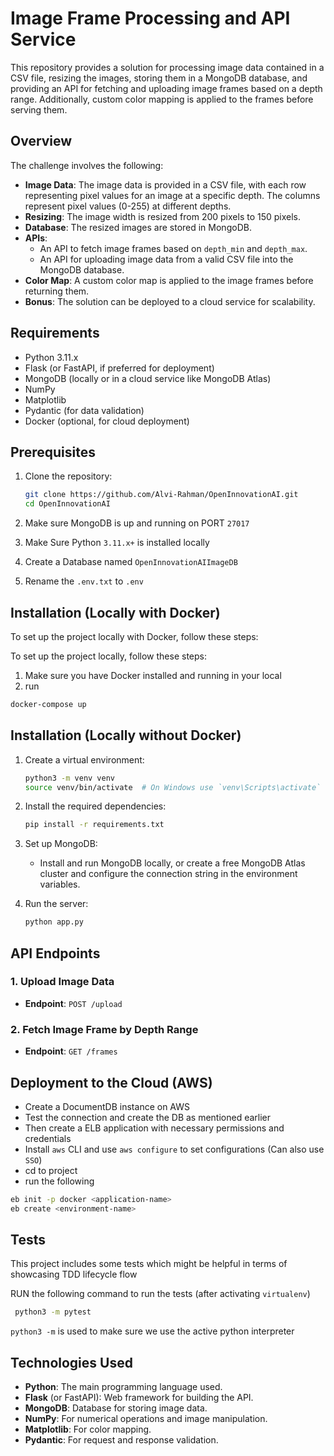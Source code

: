 # Image Frame Processing and API Service

This repository provides a solution for processing image data contained in a CSV file, resizing the images, storing them in a MongoDB database, and providing an API for fetching and uploading image frames based on a depth range. Additionally, custom color mapping is applied to the frames before serving them.

## Overview

The challenge involves the following:

- **Image Data**: The image data is provided in a CSV file, with each row representing pixel values for an image at a specific depth. The columns represent pixel values (0-255) at different depths.
- **Resizing**: The image width is resized from 200 pixels to 150 pixels.
- **Database**: The resized images are stored in MongoDB.
- **APIs**: 
  - An API to fetch image frames based on `depth_min` and `depth_max`.
  - An API for uploading image data from a valid CSV file into the MongoDB database.
- **Color Map**: A custom color map is applied to the image frames before returning them.
- **Bonus**: The solution can be deployed to a cloud service for scalability.

## Requirements

- Python 3.11.x
- Flask (or FastAPI, if preferred for deployment)
- MongoDB (locally or in a cloud service like MongoDB Atlas)
- NumPy
- Matplotlib
- Pydantic (for data validation)
- Docker (optional, for cloud deployment)


## Prerequisites


1. Clone the repository:
    ```bash
    git clone https://github.com/Alvi-Rahman/OpenInnovationAI.git
    cd OpenInnovationAI
    ```

2. Make sure MongoDB is up and running on PORT `27017`
3. Make Sure Python `3.11.x+` is installed locally
4. Create a Database named `OpenInnovationAIImageDB`
5. Rename the `.env.txt` to `.env`


## Installation (Locally with Docker)
To set up the project locally with Docker, follow these steps:


To set up the project locally, follow these steps:

1. Make sure you have Docker installed and running in your local
2. run
```bash
docker-compose up
```


## Installation (Locally without Docker)

1. Create a virtual environment:
    ```bash
    python3 -m venv venv
    source venv/bin/activate  # On Windows use `venv\Scripts\activate`
    ```

2. Install the required dependencies:
    ```bash
    pip install -r requirements.txt
    ```

3. Set up MongoDB:
    - Install and run MongoDB locally, or create a free MongoDB Atlas cluster and configure the connection string in the environment variables.

4. Run the server:
    ```bash
    python app.py
    ```

## API Endpoints

### 1. **Upload Image Data**

- **Endpoint**: `POST /upload`

### 2. **Fetch Image Frame by Depth Range**

- **Endpoint**: `GET /frames`

## Deployment to the Cloud (AWS)

- Create a DocumentDB instance on AWS
- Test the connection and create the DB as mentioned earlier
- Then create a ELB application with necessary permissions and credentials
- Install `aws` CLI and use `aws configure` to set configurations (Can also use `SSO`)
- cd to project
- run the following
```bash
eb init -p docker <application-name>
eb create <environment-name>
```

## Tests

This project includes some tests which might be helpful in terms of showcasing
TDD lifecycle flow

RUN the following command to run the tests (after activating `virtualenv`)

```bash
 python3 -m pytest
```

`python3 -m` is used to make sure we use the active python interpreter

## Technologies Used

- **Python**: The main programming language used.
- **Flask** (or FastAPI): Web framework for building the API.
- **MongoDB**: Database for storing image data.
- **NumPy**: For numerical operations and image manipulation.
- **Matplotlib**: For color mapping.
- **Pydantic**: For request and response validation.
